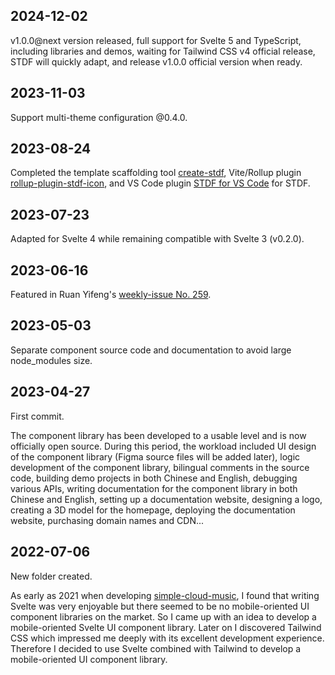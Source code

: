 ## 2024-12-02

v1.0.0@next version released, full support for Svelte 5 and TypeScript, including libraries and demos, waiting for Tailwind CSS v4 official release, STDF will quickly adapt, and release v1.0.0 official version when ready.

## 2023-11-03

Support multi-theme configuration @0.4.0.

## 2023-08-24

Completed the template scaffolding tool [create-stdf](https://www.npmjs.com/package/create-stdf), Vite/Rollup plugin [rollup-plugin-stdf-icon](https://www.npmjs.com/package/rollup-plugin-stdf-icon), and VS Code plugin [STDF for VS Code](https://marketplace.visualstudio.com/items?itemName=STDF.stdf-vscode-extension) for STDF.

## 2023-07-23

Adapted for Svelte 4 while remaining compatible with Svelte 3 (v0.2.0).

## 2023-06-16

Featured in Ruan Yifeng's [weekly-issue No. 259](https://www.ruanyifeng.com/blog/2023/06/weekly-issue-259.html).

## 2023-05-03

Separate component source code and documentation to avoid large node_modules size.

## 2023-04-27

First commit.

The component library has been developed to a usable level and is now officially open source. During this period, the workload included UI design of the component library (Figma source files will be added later), logic development of the component library, bilingual comments in the source code, building demo projects in both Chinese and English, debugging various APIs, writing documentation for the component library in both Chinese and English, setting up a documentation website, designing a logo, creating a 3D model for the homepage, deploying the documentation website, purchasing domain names and CDN...

## 2022-07-06

New folder created.

As early as 2021 when developing [simple-cloud-music](https://github.com/dufu1991/simple-cloud-music), I found that writing Svelte was very enjoyable but there seemed to be no mobile-oriented UI component libraries on the market. So I came up with an idea to develop a mobile-oriented Svelte UI component library. Later on I discovered Tailwind CSS which impressed me deeply with its excellent development experience. Therefore I decided to use Svelte combined with Tailwind to develop a mobile-oriented UI component library.
